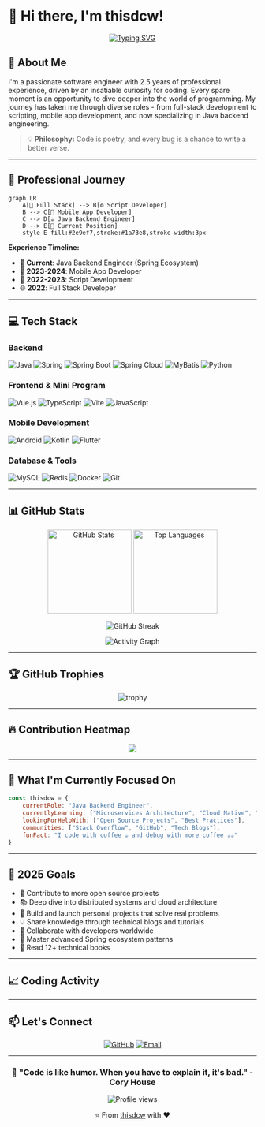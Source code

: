 # 👋 Hi there, I'm thisdcw!

<div align="center">
  
  [![Typing SVG](https://readme-typing-svg.herokuapp.com?font=Fira+Code&pause=1000&color=2E9EF7&center=true&vCenter=true&width=435&lines=Full+Stack+Developer;Backend+Java+Engineer;Open+Source+Enthusiast;Lifelong+Learner)](https://git.io/typing-svg)
  
</div>

## 🌟 About Me

I'm a passionate software engineer with 2.5 years of professional experience, driven by an insatiable curiosity for coding. Every spare moment is an opportunity to dive deeper into the world of programming. My journey has taken me through diverse roles - from full-stack development to scripting, mobile app development, and now specializing in Java backend engineering.

> 💡 **Philosophy:** Code is poetry, and every bug is a chance to write a better verse.

---

## 🚀 Professional Journey

```mermaid
graph LR
    A[🌱 Full Stack] --> B[⚙️ Script Developer]
    B --> C[📱 Mobile App Developer]
    C --> D[☕ Java Backend Engineer]
    D --> E[🎯 Current Position]
    style E fill:#2e9ef7,stroke:#1a73e8,stroke-width:3px
```

**Experience Timeline:**
- 🎯 **Current**: Java Backend Engineer (Spring Ecosystem)
- 📱 **2023-2024**: Mobile App Developer
- 🔧 **2022-2023**: Script Development
- 🌐 **2022**: Full Stack Developer

---

## 💻 Tech Stack

### Backend
![Java](https://img.shields.io/badge/Java-ED8B00?style=for-the-badge&logo=openjdk&logoColor=white)
![Spring](https://img.shields.io/badge/Spring-6DB33F?style=for-the-badge&logo=spring&logoColor=white)
![Spring Boot](https://img.shields.io/badge/Spring_Boot-6DB33F?style=for-the-badge&logo=spring-boot&logoColor=white)
![Spring Cloud](https://img.shields.io/badge/Spring_Cloud-6DB33F?style=for-the-badge&logo=spring&logoColor=white)
![MyBatis](https://img.shields.io/badge/MyBatis-DC382D?style=for-the-badge&logo=mybatis&logoColor=white)
![Python](https://img.shields.io/badge/Python-3776AB?style=for-the-badge&logo=python&logoColor=white)

### Frontend & Mini Program
![Vue.js](https://img.shields.io/badge/Vue.js-4FC08D?style=for-the-badge&logo=vue.js&logoColor=white)
![TypeScript](https://img.shields.io/badge/TypeScript-3178C6?style=for-the-badge&logo=typescript&logoColor=white)
![Vite](https://img.shields.io/badge/Vite-646CFF?style=for-the-badge&logo=vite&logoColor=white)
![JavaScript](https://img.shields.io/badge/JavaScript-F7DF1E?style=for-the-badge&logo=javascript&logoColor=black)

### Mobile Development
![Android](https://img.shields.io/badge/Android-3DDC84?style=for-the-badge&logo=android&logoColor=white)
![Kotlin](https://img.shields.io/badge/Kotlin-7F52FF?style=for-the-badge&logo=kotlin&logoColor=white)
![Flutter](https://img.shields.io/badge/Flutter-02569B?style=for-the-badge&logo=flutter&logoColor=white)

### Database & Tools
![MySQL](https://img.shields.io/badge/MySQL-4479A1?style=for-the-badge&logo=mysql&logoColor=white)
![Redis](https://img.shields.io/badge/Redis-DC382D?style=for-the-badge&logo=redis&logoColor=white)
![Docker](https://img.shields.io/badge/Docker-2496ED?style=for-the-badge&logo=docker&logoColor=white)
![Git](https://img.shields.io/badge/Git-F05032?style=for-the-badge&logo=git&logoColor=white)

---

## 📊 GitHub Stats

<div align="center">
  
  <img src="https://github-readme-stats.vercel.app/api?username=thisdcw&show_icons=true&theme=tokyonight&hide_border=true&count_private=true" alt="GitHub Stats" height="170"/>
  <img src="https://github-readme-stats.vercel.app/api/top-langs/?username=thisdcw&layout=compact&theme=tokyonight&hide_border=true&langs_count=8" alt="Top Languages" height="170"/>
  
</div>

<div align="center">
  
  ![GitHub Streak](https://github-readme-streak-stats.herokuapp.com/?user=thisdcw&theme=tokyonight&hide_border=true)
  
</div>

<div align="center">
  
  ![Activity Graph](https://github-readme-activity-graph.vercel.app/graph?username=thisdcw&theme=tokyo-night&hide_border=true&area=true)
  
</div>

---

## 🏆 GitHub Trophies

<div align="center">
  
  ![trophy](https://github-profile-trophy.vercel.app/?username=thisdcw&theme=tokyonight&no-frame=true&row=1&column=7)
  
</div>

---

## 🔥 Contribution Heatmap

<div align="center">
  
  ![](https://github-readme-activity-graph.vercel.app/graph?username=thisdcw&theme=react-dark&hide_border=true)
  
</div>

---

## 💼 What I'm Currently Focused On

```javascript
const thisdcw = {
    currentRole: "Java Backend Engineer",
    currentlyLearning: ["Microservices Architecture", "Cloud Native", "System Design"],
    lookingForHelpWith: ["Open Source Projects", "Best Practices"],
    communities: ["Stack Overflow", "GitHub", "Tech Blogs"],
    funFact: "I code with coffee ☕ and debug with more coffee ☕☕"
}
```

---

## 🌱 2025 Goals

- 🎯 Contribute to more open source projects
- 📚 Deep dive into distributed systems and cloud architecture
- 🚀 Build and launch personal projects that solve real problems
- 💡 Share knowledge through technical blogs and tutorials
- 🤝 Collaborate with developers worldwide
- 🏅 Master advanced Spring ecosystem patterns
- 📖 Read 12+ technical books

---

## 📈 Coding Activity

<!--START_SECTION:waka-->
<!--END_SECTION:waka-->

---

## 📫 Let's Connect

<div align="center">
  
  [![GitHub](https://img.shields.io/badge/GitHub-thisdcw-181717?style=for-the-badge&logo=github)](https://github.com/thisdcw)
  [![Email](https://img.shields.io/badge/Email-Contact_Me-D14836?style=for-the-badge&logo=gmail&logoColor=white)](mailto:thisdcw@gmail.com)
  
</div>

---

<div align="center">
  
  ### 💬 "Code is like humor. When you have to explain it, it's bad." - Cory House
  
  <img src="https://komarev.com/ghpvc/?username=thisdcw&label=Profile%20views&color=0e75b6&style=flat" alt="Profile views" />
  
  ⭐️ From [thisdcw](https://github.com/thisdcw) with ❤️
  
</div>
